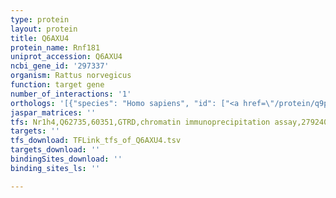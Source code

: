 ```yaml
---
type: protein
layout: protein
title: Q6AXU4
protein_name: Rnf181
uniprot_accession: Q6AXU4
ncbi_gene_id: '297337'
organism: Rattus norvegicus
function: target gene
number_of_interactions: '1'
orthologs: '[{"species": "Homo sapiens", "id": ["<a href=\"/protein/q9p0p0\">Q9P0P0</a>"]}, {"species": "Danio rerio", "id": ["<a href=\"/protein/q7zw78\">Q7ZW78</a>"]}, {"species": "Mus musculus", "id": ["<a href=\"/protein/q9cy62\">Q9CY62</a>"]}, {"species": "Drosophila melanogaster", "id": ["<a href=\"/protein/q9ve61\">Q9VE61</a>"]}]'
jaspar_matrices: ''
tfs: Nr1h4,Q62735,60351,GTRD,chromatin immunoprecipitation assay,27924024%5Buid%5D,No
targets: ''
tfs_download: TFLink_tfs_of_Q6AXU4.tsv
targets_download: ''
bindingSites_download: ''
binding_sites_ls: ''

---
```

